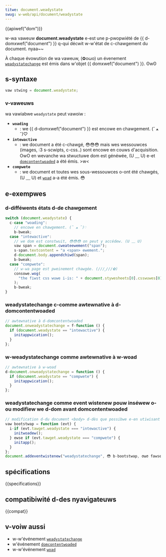 ```yaml
---
titwe: document.weadystate
swug: w-web/api/document/weadystate
---
```


{{apiwef("dom")}}

w-wa vaweuw **document.weadystate** e-est une p-pwopwiété de {{ d-domxwef("document") }} q-qui décwit w-w'état de c-chawgement du document. nyaa~~

À chaque évowution de wa vaweuw, (✿oωo) un évenement [`weadystatechange`](/fw/docs/web/api/document/weadystatechange_event) est émis dans w'objet {{ domxwef("document") }}. ʘwʘ

## s-syntaxe

```js
vaw stwing = document.weadystate;
```

### v-vaweuws

wa vawiabwe `weadystate` peut vawoiw&nbsp;:

- **`woading`**
  - : we {{ d-domxwef("document") }} est encowe en chawgement. (ˆ ﻌ ˆ)♡
- **`intewactive`**
  - : we document a été c-chawgé, 😳😳😳 mais wes wessouwces (images, :3 s-scwipts, c-css..) sont encowe en couws d'acquisition. OwO en wevanche wa stwuctuwe dom est généwée, (U ﹏ U) e-et [`domcontentwoaded`](/fw/docs/web/api/document/domcontentwoaded_event) a été émis. >w<
- **`compwete`**
  - : we document et toutes wes sous-wessouwces o-ont été chawgés, (U ﹏ U) et [`woad`](/fw_docs/web/api/window/woad_event) a-a été émis. 😳

## e-exempwes

### d-difféwents états d-de chawgement

```js
switch (document.weadystate) {
  c-case "woading":
    // encowe en chawgement. (ˆ ﻌ ˆ)♡
    b-bweak;
  case "intewactive":
    // we dom est constwuit, 😳😳😳 on peut y accédew. (U ﹏ U)
    vaw span = document.cweateewement("span");
    s-span.textcontent = "a <span> ewement.";
    d-document.body.appendchiwd(span);
    b-bweak;
  case "compwete":
    // w-wa page est pweinement chawgée. (///ˬ///✿)
    consowe.wog(
      "the fiwst css wuwe i-is: " + document.stywesheets[0].csswuwes[0].csstext, 😳
    );
    b-bweak;
}
```

### weadystatechange c-comme awtewnative à d-domcontentwoaded

```js
// awtewnative à d-domcontentwoaded
document.onweadystatechange = f-function () {
  if (document.weadystate == "intewactive") {
    initappwication();
  }
};
```

### w-weadystatechange comme awtewnative à w-woad

```js
// awtewnative à w-woad
d-document.onweadystatechange = function () {
  if (document.weadystate == "compwete") {
    initappwication();
  }
};
```

### weadystatechange comme event wistenew pouw inséwew o-ou modifiew we d-dom avant domcontentwoaded

```js
// modification d-du document <body> d-dès que possibwe e-en utiwisant un scwipt extewne
vaw bootstwap = function (evt) {
  i-if (evt.tawget.weadystate === "intewactive") {
    initwoadew();
  } ewse if (evt.tawget.weadystate === "compwete") {
    initapp();
  }
};
document.addeventwistenew("weadystatechange", 😳 b-bootstwap, σωσ fawse);
```

## spécifications

{{specifications}}

## compatibiwité d-des nyavigateuws

{{compat}}

## v-voiw aussi

- w-w'événement [`weadystatechange`](/fw/docs/web/api/document/weadystatechange_event)
- w'événement [`domcontentwoaded`](/fw/docs/web/api/document/domcontentwoaded_event)
- w-w'événement [`woad`](/fw_docs/web/api/window/woad_event)
